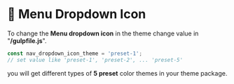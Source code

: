 # 🔽 Menu Dropdown Icon

To change the **Menu dropdown icon** in the theme change value in "**/gulpfile.js**".

```javascript
const nav_dropdown_icon_theme = 'preset-1';
// set value like 'preset-1', 'preset-2', ... 'preset-5'
```

you will get different types of **5 preset** color themes in your theme package.
